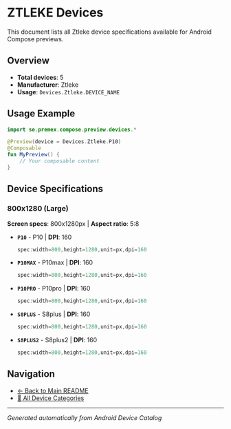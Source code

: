 # ZTLEKE Devices

This document lists all Ztleke device specifications available for Android Compose previews.

## Overview

- **Total devices**: 5
- **Manufacturer**: Ztleke
- **Usage**: `Devices.Ztleke.DEVICE_NAME`

## Usage Example

```kotlin
import se.premex.compose.preview.devices.*

@Preview(device = Devices.Ztleke.P10)
@Composable
fun MyPreview() {
    // Your composable content
}
```

## Device Specifications

### 800x1280 (Large)

**Screen specs**: 800x1280px | **Aspect ratio**: 5:8

- **`P10`** - P10 | **DPI**: 160
  ```kotlin
  spec:width=800,height=1280,unit=px,dpi=160
  ```

- **`P10MAX`** - P10max | **DPI**: 160
  ```kotlin
  spec:width=800,height=1280,unit=px,dpi=160
  ```

- **`P10PRO`** - P10pro | **DPI**: 160
  ```kotlin
  spec:width=800,height=1280,unit=px,dpi=160
  ```

- **`S8PLUS`** - S8plus | **DPI**: 160
  ```kotlin
  spec:width=800,height=1280,unit=px,dpi=160
  ```

- **`S8PLUS2`** - S8plus2 | **DPI**: 160
  ```kotlin
  spec:width=800,height=1280,unit=px,dpi=160
  ```

## Navigation

- [← Back to Main README](../../README.md)
- [📱 All Device Categories](../README.md)

---
*Generated automatically from Android Device Catalog*
